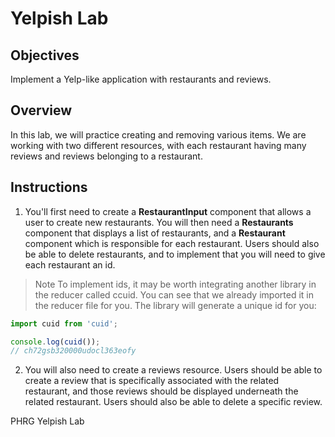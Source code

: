 # Yelpish Lab

## Objectives

Implement a Yelp-like application with restaurants and reviews.

## Overview

In this lab, we will practice creating and removing various items. We are working with two different resources, with each restaurant having many reviews and reviews belonging to a restaurant.

## Instructions

1. You'll first need to create a __RestaurantInput__ component that allows a user to create new restaurants. You will then need a __Restaurants__ component that displays a list of restaurants, and a __Restaurant__ component which is responsible for each restaurant. Users should also be able to delete restaurants, and to implement that you will need to give each restaurant an id.  

> Note To implement ids, it may be worth integrating another library in the reducer called ccuid. You can see that we already imported it in the reducer file for you.
The library will generate a unique id for you:

  ```javascript
  import cuid from 'cuid';

  console.log(cuid());
  // ch72gsb320000udocl363eofy
  ```

2. You will also need to create a reviews resource. Users should be able to create a review that is specifically associated with the related restaurant, and those reviews should be displayed underneath the related restaurant. Users should also be able to delete a specific review.  
<p data-visibility='hidden'>PHRG Yelpish Lab</p>
